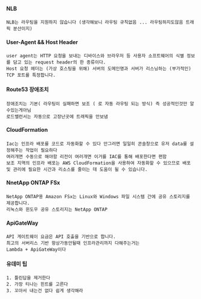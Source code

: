 #### NLB
```
NLB는 라우팅을 지원하지 않습니다 (생각해보니 라우팅 규칙없음 ... 라우팅하지도않음 트래픽 분산이지)
```

#### User-Agent && Host Header
```
user agent는 HTTP 요청을 보내는 디바이스와 브라우저 등 사용자 소프트웨어의 식별 정보를 담고 있는 request header의 한 종류이다.
Host 요청 헤더는 (가상 호스팅을 위해) 서버의 도메인명과 서버가 리스닝하는 (부가적인) TCP 포트를 특정합니다.
```


#### Route53 장애조치
```
장애조치는 기본( 라우팅이 실패하면 보조 ( 로 자동 라우팅 되는 방식) 즉 성공적인것만 알수있는게아님
로드밸런서는 자동으로 고장난곳에 트래픽을 안보냄
```


#### CloudFormation

```
Iac는 인프라 배포를 코드로 자동화할 수 있다 안그러면 일일히 콘솔창으로 유저 data를 설정해주는 작업이 필요하다
여러개면 수동으로 해야함 리전이 여러개면 이거를 IAC를 통해 배포한다면 편함
보조 지역의 인프라 배포는 AWS CloudFormation을 사용하여 자동화할 수 있으므로 배포 및 관리에 필요한 시간과 리소스를 줄이는 데 도움이 될 수 있습니다.
```

####  NnetApp ONTAP FSx

```
NetApp ONTAP용 Amazon FSx는 Linux와 Windows 파일 시스템 간에 공유 스토리지를 제공합니다.
리눅스와 윈도우 공유 스토리지는 NetApp ONTAP
```

#### ApiGateWay
```
API 게이트웨이 요금은 API 호출을 기반으로 합니다.
최고의 서버리스 기반 항상가동안될때 인프라관리까지 다해주는거는
Lambda + ApiGateWay이다
```


#### 유데미 팁
```
1. 틀린답을 제거한다
2. 가장 티나는 힌트를 고른다
3. 꼬아서 내는건 없다 쉽게 생각해라
```
